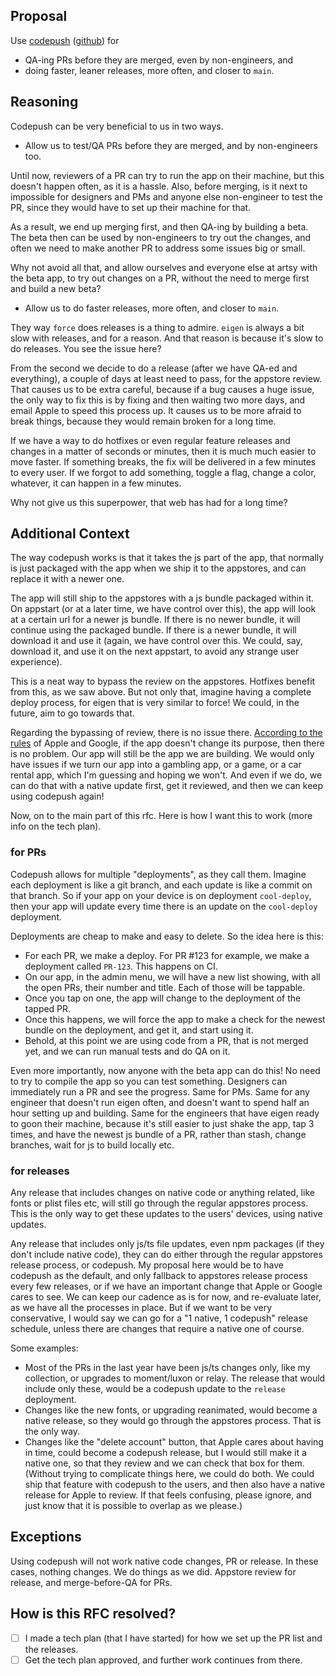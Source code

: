 ## Proposal

Use [codepush](https://microsoft.github.io/code-push/) ([github](https://github.com/microsoft/react-native-code-push)) for
- QA-ing PRs before they are merged, even by non-engineers, and
- doing faster, leaner releases, more often, and closer to `main`.

## Reasoning

Codepush can be very beneficial to us in two ways.

- Allow us to test/QA PRs before they are merged, and by non-engineers too.

Until now, reviewers of a PR can try to run the app on their machine, but this doesn't happen often, as it is a hassle. Also, before merging, is it next to impossible for designers and PMs and anyone else non-engineer to test the PR, since they would have to set up their machine for that.

As a result, we end up merging first, and then QA-ing by building a beta. The beta then can be used by non-engineers to try out the changes, and often we need to make another PR to address some issues big or small.

Why not avoid all that, and allow ourselves and everyone else at artsy with the beta app, to try out changes on a PR, without the need to merge first and build a new beta?

- Allow us to do faster releases, more often, and closer to `main`.

They way `force` does releases is a thing to admire. `eigen` is always a bit slow with releases, and for a reason. And that reason is because it's slow to do releases. You see the issue here?

From the second we decide to do a release (after we have QA-ed and everything), a couple of days at least need to pass, for the appstore review. That causes us to be extra careful, because if a bug causes a huge issue, the only way to fix this is by fixing and then waiting two more days, and email Apple to speed this process up. It causes us to be more afraid to break things, because they would remain broken for a long time.

If we have a way to do hotfixes or even regular feature releases and changes in a matter of seconds or minutes, then it is much much easier to move faster. If something breaks, the fix will be delivered in a few minutes to every user. If we forgot to add something, toggle a flag, change a color, whatever, it can happen in a few minutes.

Why not give us this superpower, that web has had for a long time?

## Additional Context

The way codepush works is that it takes the js part of the app, that normally is just packaged with the app when we ship it to the appstores, and can replace it with a newer one.

The app will still ship to the appstores with a js bundle packaged within it. On appstart (or at a later time, we have control over this), the app will look at a certain url for a newer js bundle. If there is no newer bundle, it will continue using the packaged bundle. If there is a newer bundle, it will download it and use it (again, we have control over this. We could, say, download it, and use it on the next appstart, to avoid any strange user experience).

This is a neat way to bypass the review on the appstores. Hotfixes benefit from this, as we saw above. But not only that, imagine having a complete deploy process, for eigen that is very similar to force! We could, in the future, aim to go towards that.

Regarding the bypassing of review, there is no issue there. [According to the rules](https://github.com/microsoft/react-native-code-push#store-guideline-compliance) of Apple and Google, if the app doesn't change its purpose, then there is no problem. Our app will still be the app we are building. We would only have issues if we turn our app into a gambling app, or a game, or a car rental app, which I'm guessing and hoping we won't. And even if we do, we can do that with a native update first, get it reviewed, and then we can keep using codepush again!

Now, on to the main part of this rfc. Here is how I want this to work (more info on the tech plan).

### for PRs

Codepush allows for multiple "deployments", as they call them. Imagine each deployment is like a git branch, and each update is like a commit on that branch. So if your app on your device is on deployment `cool-deploy`, then your app will update every time there is an update on the `cool-deploy` deployment.

Deployments are cheap to make and easy to delete. So the idea here is this:

- For each PR, we make a deploy. For PR #123 for example, we make a deployment called `PR-123`. This happens on CI.
- On our app, in the admin menu, we will have a new list showing, with all the open PRs, their number and title. Each of those will be tappable.
- Once you tap on one, the app will change to the deployment of the tapped PR.
- Once this happens, we will force the app to make a check for the newest bundle on the deployment, and get it, and start using it.
- Behold, at this point we are using code from a PR, that is not merged yet, and we can run manual tests and do QA on it.

Even more importantly, now anyone with the beta app can do this! No need to try to compile the app so you can test something. Designers can immediately run a PR and see the progress. Same for PMs. Same for any engineer that doesn't run eigen often, and doesn't want to spend half an hour setting up and building. Same for the engineers that have eigen ready to goon their machine, because it's still easier to just shake the app, tap 3 times, and have the newest js bundle of a PR, rather than stash, change branches, wait for js to build locally etc.


### for releases

Any release that includes changes on native code or anything related, like fonts or plist files etc, will still go through the regular appstores process. This is the only way to get these updates to the users' devices, using native updates.

Any release that includes only js/ts file updates, even npm packages (if they don't include native code), they can do either through the regular appstores release process, or codepush. My proposal here would be to have codepush as the default, and only fallback to appstores release process every few releases, or if we have an important change that Apple or Google cares to see. We can keep our cadence as is for now, and re-evaluate later, as we have all the processes in place. But if we want to be very conservative, I would say we can go for a "1 native, 1 codepush" release schedule, unless there are changes that require a native one of course.

Some examples:

- Most of the PRs in the last year have been js/ts changes only, like my collection, or upgrades to moment/luxon or relay. The release that would include only these, would be a codepush update to the `release` deployment.
- Changes like the new fonts, or upgrading reanimated, would become a native release, so they would go through the appstores process. That is the only way.
- Changes like the "delete account" button, that Apple cares about having in time, could become a codepush release, but I would still make it a native one, so that they review and we can check that box for them. (Without trying to complicate things here, we could do both. We could ship that feature with codepush to the users, and then also have a native release for Apple to review. If that feels confusing, please ignore, and just know that it is possible to overlap as we please.)

## Exceptions

Using codepush will not work native code changes, PR or release. In these cases, nothing changes. We do things as we did. Appstore review for release, and merge-before-QA for PRs.

## How is this RFC resolved?

- [ ] I made a tech plan (that I have started) for how we set up the PR list and the releases.
- [ ] Get the tech plan approved, and further work continues from there.
